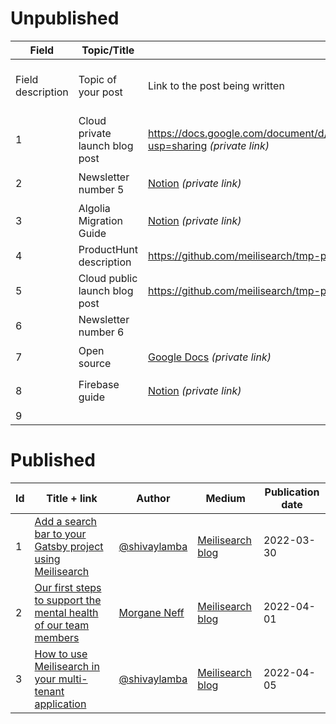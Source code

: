 # Unpublished

| Field | Topic/Title | Link | Author | Medium | ETA | Status |
|---|---|---|---|---|---|---|
| Field description | Topic of your post | Link to the post being written | Your name | Mediums where the post will be published | Tentative date for the publication | Status of the publication process |
| 1 | Cloud private launch blog post | https://docs.google.com/document/d/1l_Eug7Cu8Oz86I9PjjvOIikNe4uoZcHYphgdh34TtIY/edit?usp=sharing _(private link)_ | [@tpayet](https://github.com/tpayet) | [Meilisearch blog](https://blog.meilisearch.com/) | 🚨 2022-04-05 | `editorial review in progress` |
| 2 | Newsletter number 5 | [Notion](https://www.notion.so/meilisearch/Newsletter-6-45d96c6c21cc4c0dab8e72c7579da0f8) _(private link)_ | [@ferdi05](https://github.com/ferdi05) & [@CaroFG](https://github.com/CaroFG) | [Meilisearch newsletter](https://us2.campaign-archive.com/home/?u=27870f7b71c908a8b359599fb&id=31f7b55f37) | 🚨 2022-04-05 | `editorial review in progress` |
| 3 | Algolia Migration Guide | [Notion](https://www.notion.so/meilisearch/Migration-guide-from-Algolia-to-Meilisearch-26595bf49f9a4ca39d0ec1a57349e5a1) _(private link)_ | [@shivaylamba](https://github.com/shivaylamba) | [Meilisearch documentation](https://docs.meilisearch.com/) | 🚨 2022-04-07 | `writing in progress` |
| 4 | ProductHunt description | https://github.com/meilisearch/tmp-public-release-cloud/issues/52 | [@qdequele](https://github.com/qdequele) | [Product Hunt](https://www.producthunt.com/) | 🚨 2022-04-07 | `not started` |
| 5 | Cloud public launch blog post | https://github.com/meilisearch/tmp-public-release-cloud/issues/60 | [@ferdi05](https://github.com/ferdi05) | [Meilisearch blog](https://blog.meilisearch.com/) | 🚨 2022-04-11 | `not started` |
| 6 | Newsletter number 6 |  | [@ferdi05](https://github.com/ferdi05) | [Meilisearch newsletter](https://us2.campaign-archive.com/home/?u=27870f7b71c908a8b359599fb&id=31f7b55f37) | 🚨 2022-05-23 | `not started` |
| 7 | Open source | [Google Docs](https://docs.google.com/document/d/189oourMhmzPrmP0wS9o_iC59sbRNFPChEtszS2YpWcQ/edit) _(private link)_| [@qdequele](https://github.com/qdequele) | [Meilisearch blog](https://blog.meilisearch.com/) | 2022-03-30 | `editorial review in progress` |
| 8 | Firebase guide | [Notion](https://www.notion.so/meilisearch/Firebase-guide-f26f200fd5944f7e8f55810b35ca1e54) _(private link)_ | [@alallema](https://github.com/alallema) | [Meilisearch blog](https://blog.meilisearch.com/) (at least) | 2022-03-12 | `expert review needed` | 
| 9 |  |  |  |  |  |  | 

# Published

| Id | Title + link | Author | Medium | Publication date |
|---|---|---|---|---|
| 1 | [Add a search bar to your Gatsby project using Meilisearch](https://blog.meilisearch.com/add-a-search-bar-to-your-gatsby-project-using-meilisearch/) | [@shivaylamba](https://github.com/shivaylamba) | [Meilisearch blog](https://blog.meilisearch.com/) | 2022-03-30 |
| 2 | [Our first steps to support the mental health of our team members](https://blog.meilisearch.com/our-first-steps-to-support-the-mental-health-of-our-team-members/) | [Morgane Neff](https://meilisearch.notion.site/Morgane-Neff-ce9c8e7d86ab46a6bdd64b3164bbec25) | [Meilisearch blog](https://blog.meilisearch.com/) | 2022-04-01 |
| 3 | [How to use Meilisearch in your multi-tenant application](https://blog.meilisearch.com/multi-tenancy/) | [@shivaylamba](https://github.com/shivaylamba) | [Meilisearch blog](https://blog.meilisearch.com/) |2022-04-05 |

